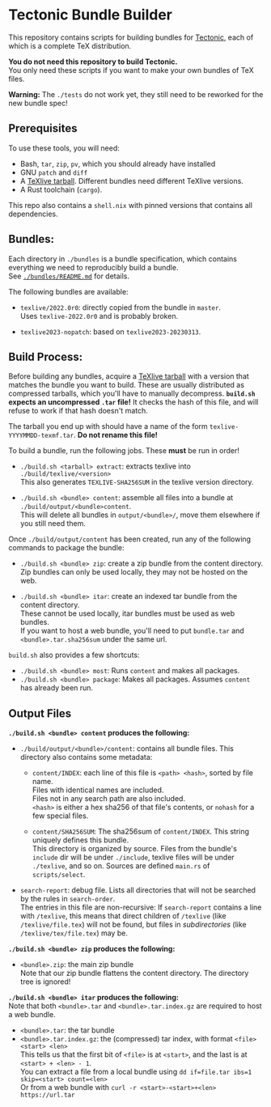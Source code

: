 # Tectonic Bundle Builder

This repository contains scripts for building bundles for
[Tectonic](https://tectonic-typesetting.github.io), each of which is a complete TeX distribution.

**You do not need this repository to build Tectonic.** \
You only need these scripts if you want to make your own bundles of TeX files.

**Warning:** The `./tests` do not work yet, they still need to be reworked for the new bundle spec!








## Prerequisites

To use these tools, you will need:

- Bash, `tar`, `zip`, `pv`, which you should already have installed
- GNU `patch` and `diff`
- A [TeXlive tarball](https://tug.org/texlive/acquire-tar.html). Different bundles need different TeXlive versions.
- A Rust toolchain (`cargo`).

This repo also contains a `shell.nix` with pinned versions that contains all dependencies.








## Bundles:
Each directory in `./bundles` is a bundle specification, which contains everything we need to reproducibly build a bundle.\
See [`./bundles/README.md`](./bundles/README.md) for details.

The following bundles are available:
 - `texlive/2022.0r0`: directly copied from the bundle in `master`. \
 Uses `texlive-2022.0r0` and is probably broken.

 - `texlive2023-nopatch`: based on `texlive2023-20230313`.









## Build Process:
Before building any bundles, acquire a [TeXlive tarball](https://tug.org/texlive/acquire-tar.html) with a version that matches the bundle you want to build. These are usually distributed as compressed tarballs, which you'll have to manually decompress. **`build.sh` expects an uncompressed `.tar` file!** It checks the hash of this file, and will refuse to work if that hash doesn't match.

The tarball you end up with should have a name of the form `texlive-YYYYMMDD-texmf.tar`. **Do not rename this file!**



To build a bundle, run the following jobs. These **must** be run in order!

 - `./build.sh <tarball> extract`: extracts texlive into `./build/texlive/<version>`\
  This also generates `TEXLIVE-SHA256SUM` in the texlive version directory.

 - `./build.sh <bundle> content`: assemble all files into a bundle at `./build/output/<bundle>content`.\
  This will delete all bundles in `output/<bundle>/`, move them elsewhere if you still need them.

Once `./build/output/content` has been created, run any of the following commands to package the bundle:

 - `./build.sh <bundle> zip`: create a zip bundle from the content directory.\
  Zip bundles can only be used locally, they may not be hosted on the web.

 - `./build.sh <bundle> itar`: create an indexed tar bundle from the content directory. \
 These cannot be used locally, itar bundles must be used as web bundles. \
 If you want to host a web bundle, you'll need to put `bundle.tar` and `<bundle>.tar.sha256sum` under the same url.

`build.sh` also provides a few shortcuts:
 - `./build.sh <bundle> most`: Runs `content` and makes all packages.
 - `./build.sh <bundle> package`: Makes all packages. Assumes `content` has already been run.





## Output Files


**`./build.sh <bundle> content` produces the following:**
 - `./build/output/<bundle>/content`: contains all bundle files. This directory also contains some metadata:
   - `content/INDEX`: each line of this file is `<path> <hash>`, sorted by file name.\
   Files with identical names are included.\
   Files not in any search path are also included.\
   `<hash>` is either a hex sha256 of that file's contents, or `nohash` for a few special files.

   - `content/SHA256SUM`: The sha256sum of `content/INDEX`. This string uniquely defines this bundle. \
   This directory is organized by source. Files from the bundle's `include` dir will be under `./include`, texlive files will be under `./texlive`, and so on. Sources are defined `main.rs` of `scripts/select`.
 - `search-report`: debug file. Lists all directories that will not be searched by the rules in `search-order`.\
  The entries in this file are non-recursive: If `search-report` contains a line with `/texlive`, this means that direct children of `/texlive` (like `/texlive/file.tex`) will not be found, but files in *subdirectories* (like `/texlive/tex/file.tex`) may be.


**`./build.sh <bundle> zip` produces the following:**
 - `<bundle>.zip`: the main zip bundle\
 Note that our zip bundle flattens the content directory. The directory tree is ignored!


**`./build.sh <bundle> itar` produces the following:**\
Note that both `<bundle>.tar` and `<bundle>.tar.index.gz` are required to host a web bundle.
 - `<bundle>.tar`: the tar bundle
 - `<bundle>.tar.index.gz`: the (compressed) tar index, with format `<file> <start> <len>`\
 This tells us that the first bit of `<file>` is at `<start>`, and the last is at `<start> + <len> - 1`.\
 You can extract a file from a local bundle using `dd if=file.tar ibs=1 skip=<start> count=<len>`\
 Or from a web bundle with `curl -r <start>-<start>+<len> https://url.tar`